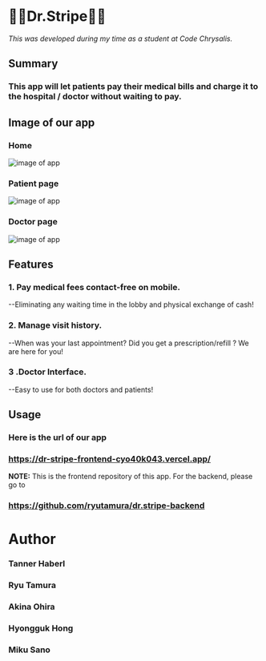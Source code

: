<!-- Copyright 2020 Team Banana Inc. and its affiliates

 -Original creation info-
 Team Banana
 Date: 2020-09-23 -->


# 👨‍⚕️Dr.Stripe👩‍⚕️

*This was developed during my time as a student at Code Chrysalis.* 
 
## Summary  
### This app will let patients pay their medical bills and charge it to the hospital / doctor without waiting to pay. 

## Image of our app
### Home
<img src="https://i.ibb.co/4gKh0zj/2020-09-25-180737.jpg" alt="image of app" title="app">

### Patient page 
<img src="https://i.ibb.co/HCcjF71/2020-09-25-180439.jpg" alt="image of app" title="app">

### Doctor page 
<img src="https://i.ibb.co/SfCqzBj/2020-09-25-180621.jpg" alt="image of app" title="app">


## Features  
### 1. Pay medical fees contact-free on mobile.
--Eliminating any waiting time in the lobby and physical exchange of cash!
 
### 2. Manage visit history.
--When was your last appointment? Did you get a prescription/refill ? We are here for you!

### 3 .Doctor Interface.
--Easy to use for both doctors and patients!

## Usage
### Here is the url of our app 
### https://dr-stripe-frontend-cyo40k043.vercel.app/

**NOTE:** This is the frontend repository of this app. For the backend, please go to 
### https://github.com/ryutamura/dr.stripe-backend

# Author 
### Tanner Haberl 
### Ryu Tamura
### Akina Ohira
### Hyongguk Hong
### Miku Sano








<!-- This project was bootstrapped with [Create React App](https://github.com/facebook/create-react-app).

## Available Scripts

In the project directory, you can run:

### `yarn start`

Runs the app in the development mode.<br />
Open [http://localhost:3000](http://localhost:3000) to view it in the browser.

The page will reload if you make edits.<br />
You will also see any lint errors in the console.

### `yarn test`

Launches the test runner in the interactive watch mode.<br />
See the section about [running tests](https://facebook.github.io/create-react-app/docs/running-tests) for more information.

### `yarn build`

Builds the app for production to the `build` folder.<br />
It correctly bundles React in production mode and optimizes the build for the best performance.

The build is minified and the filenames include the hashes.<br />
Your app is ready to be deployed!

See the section about [deployment](https://facebook.github.io/create-react-app/docs/deployment) for more information.

### `yarn eject`

**Note: this is a one-way operation. Once you `eject`, you can’t go back!**

If you aren’t satisfied with the build tool and configuration choices, you can `eject` at any time. This command will remove the single build dependency from your project.

Instead, it will copy all the configuration files and the transitive dependencies (webpack, Babel, ESLint, etc) right into your project so you have full control over them. All of the commands except `eject` will still work, but they will point to the copied scripts so you can tweak them. At this point you’re on your own.

You don’t have to ever use `eject`. The curated feature set is suitable for small and middle deployments, and you shouldn’t feel obligated to use this feature. However we understand that this tool wouldn’t be useful if you couldn’t customize it when you are ready for it.

## Learn More

You can learn more in the [Create React App documentation](https://facebook.github.io/create-react-app/docs/getting-started).

To learn React, check out the [React documentation](https://reactjs.org/).

### Code Splitting

This section has moved here: https://facebook.github.io/create-react-app/docs/code-splitting

### Analyzing the Bundle Size

This section has moved here: https://facebook.github.io/create-react-app/docs/analyzing-the-bundle-size

### Making a Progressive Web App

This section has moved here: https://facebook.github.io/create-react-app/docs/making-a-progressive-web-app

### Advanced Configuration

This section has moved here: https://facebook.github.io/create-react-app/docs/advanced-configuration

### Deployment

This section has moved here: https://facebook.github.io/create-react-app/docs/deployment

### `yarn build` fails to minify

This section has moved here: https://facebook.github.io/create-react-app/docs/troubleshooting#npm-run-build-fails-to-minify -->
